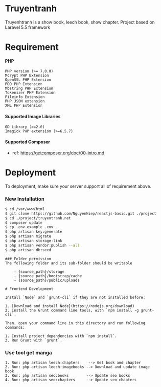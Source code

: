 # Truyentranh
Truyenhtranh is a show book, leech book, show chapter. Project based on Laravel 5.5 framework

# Requirement

#### PHP
    PHP version (>= 7.0.0)
    Mcrypt PHP Extension
    OpenSSL PHP Extension
    PDO PHP Extension
    Mbstring PHP Extension
    Tokenizer PHP Extension
    Fileinfo Extension
    PHP JSON extension
    XML PHP Extension
#### Supported Image Libraries
    GD Library (>=2.0)
    Imagick PHP extension (>=6.5.7)

#### Supported Composer
- ref: https://getcomposer.org/doc/00-intro.md

# Deployment
To deployment, make sure your server support all of requirement above.
### New Installation
```bash
$ cd /var/www/html
$ git clone https://github.com/NguyenHiep/reactjs-basic.git ./project
$ cd ./project/truyentranh.net
$ composer update
$ cp .env.example .env
$ php artisan key:generate
$ php artisan migrate
$ php artisan storage:link
$ php artisan vendor:publish --all
$ php artisan db:seed
```

```
### Folder permission
The following folder and its sub-folder should be writable

    - {source_path}/storage
    - {source_path}/bootstrap/cache
    - {source_path}/public/uploads
    
# Frontend Development

Install `Node` and `grunt-cli` if they are not installed before:

1. [Download and install Node](https://nodejs.org/download)
2. Install the Grunt command line tools, with `npm install -g grunt-cli`.

Then, open your command line in this directory and run following commands:

1. Install project dependencies with `npm install`.
2. Run Grunt with `grunt`.
```
### Use tool get manga
```
1. Run: php artisan leech:chapters    --> Get book and chapter
2. Run: php artisan leech:imagebooks --> Download and update image book
3. Run: php artisan seo:books        --> Update seo books
4. Run: php artisan seo:chapters     --> Update seo chapters
```